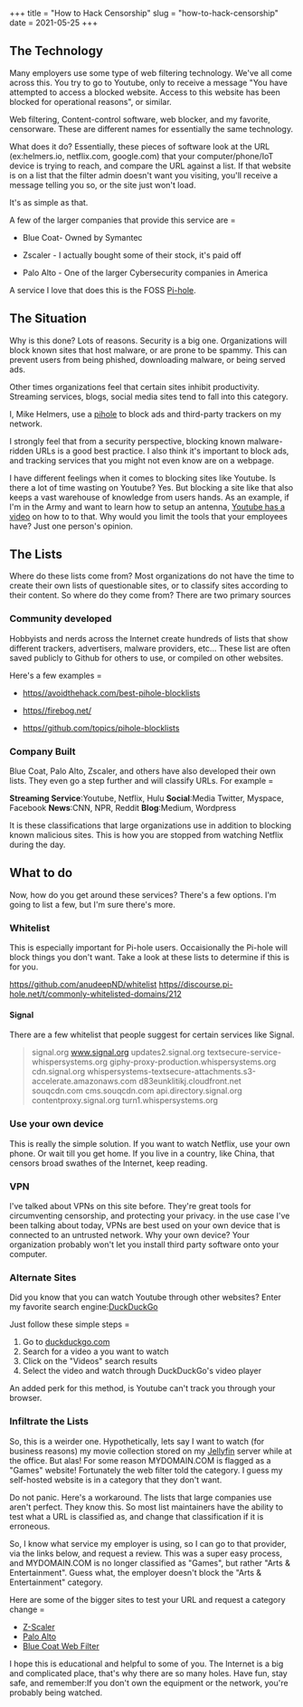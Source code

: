 +++
title = "How to Hack Censorship"
slug = "how-to-hack-censorship"
date = 2021-05-25
+++

## The Technology

Many employers use some type of web filtering technology. We've all come across this. You try to go to Youtube, only to receive a message "You have attempted to access a blocked website. Access to this website has been blocked for operational reasons", or similar.

Web filtering, Content-control software, web blocker, and my favorite, censorware. These are different names for essentially the same technology.

What does it do? Essentially, these pieces of software look at the URL (ex:helmers.io, netflix.com, google.com) that your computer/phone/IoT device is trying to reach, and compare the URL against a list. If that website is on a list that the filter admin doesn't want you visiting, you'll receive a message telling you so, or the site just won't load.

It's as simple as that.

A few of the larger companies that provide this service are =

- Blue Coat- Owned by Symantec

- Zscaler - I actually bought some of their stock, it's paid off

- Palo Alto - One of the larger Cybersecurity companies in America

A service I love that does this is the FOSS [Pi-hole](https//pi-hole.net).

## The Situation

Why is this done? Lots of reasons. Security is a big one. Organizations will block known sites that host malware, or are prone to be spammy. This can prevent users from being phished, downloading malware, or being served ads.

Other times organizations feel that certain sites inhibit productivity. Streaming services, blogs, social media sites tend to fall into this category.

I, Mike Helmers, use a [pihole](__GHOST_URL__/ads-what-ads/) to block ads and third-party trackers on my network.

I strongly feel that from a security perspective, blocking known malware-ridden URLs is a good best practice. I also think it's important to block ads, and tracking services that you might not even know are on a webpage.

I have different feelings when it comes to blocking sites like Youtube. Is there a lot of time wasting on Youtube? Yes. But blocking a site like that also keeps a vast warehouse of knowledge from users hands. As an example, if I'm in the Army and want to learn how to setup an antenna, [Youtube has a video](https//www.youtube.com/watch?v=WyEw0mycoYI) on how to to that. Why would you limit the tools that your employees have? Just one person's opinion.

## The Lists

Where do these lists come from? Most organizations do not have the time to create their own lists of questionable sites, or to classify sites according to their content. So where do they come from? There are two primary sources

### Community developed

Hobbyists and nerds across the Internet create hundreds of lists that show different trackers, advertisers, malware providers, etc... These list are often saved publicly to Github for others to use, or compiled on other websites.

Here's a few examples =

- [https//avoidthehack.com/best-pihole-blocklists](https//avoidthehack.com/best-pihole-blocklists)

- [https//firebog.net/](https//firebog.net/)

- [https//github.com/topics/pihole-blocklists](https//github.com/topics/pihole-blocklists)

### Company Built

Blue Coat, Palo Alto, Zscaler, and others have also developed their own lists. They even go a step further and will classify URLs. For example =

**Streaming Service**:Youtube, Netflix, Hulu
**Social**:Media Twitter, Myspace, Facebook
**News**:CNN, NPR, Reddit
**Blog**:Medium, Wordpress

It is these classifications that large organizations use in addition to blocking known malicious sites. This is how you are stopped from watching Netflix during the day.

## What to do

Now, how do you get around these services? There's a few options. I'm going to list a few, but I'm sure there's more.

### Whitelist

This is especially important for Pi-hole users. Occaisionally the Pi-hole will block things you don't want. Take a look at these lists to determine if this is for you.

[https//github.com/anudeepND/whitelist](https//github.com/anudeepND/whitelist)
[https//discourse.pi-hole.net/t/commonly-whitelisted-domains/212](https//discourse.pi-hole.net/t/commonly-whitelisted-domains/212)

#### Signal

There are a few whitelist that people suggest for certain services like Signal.

> signal.org
> www.signal.org
> updates2.signal.org
> textsecure-service-whispersystems.org
> giphy-proxy-production.whispersystems.org
> cdn.signal.org
> whispersystems-textsecure-attachments.s3-accelerate.amazonaws.com
> d83eunklitikj.cloudfront.net
> souqcdn.com
> cms.souqcdn.com
> api.directory.signal.org
> contentproxy.signal.org
> turn1.whispersystems.org

### Use your own device

This is really the simple solution. If you want to watch Netflix, use your own phone. Or wait till you get home. If you live in a country, like China, that censors broad swathes of the Internet, keep reading.

### VPN

I've talked about VPNs on this site before. They're great tools for circumventing censorship, and protecting your privacy. in the use case I've been talking about today, VPNs are best used on your own device that is connected to an untrusted network. Why your own device? Your organization probably won't let you install third party software onto your computer.

### Alternate Sites

Did you know that you can watch Youtube through other websites? Enter my favorite search engine:[DuckDuckGo](https//duckduckgo.com)

Just follow these simple steps =

1. Go to [duckduckgo.com](https//duckduckgo.com)
2. Search for a video a you want to watch
3. Click on the "Videos" search results
4. Select the video and watch through DuckDuckGo's video player

An added perk for this method, is Youtube can't track you through your browser.

### Infiltrate the Lists

So, this is a weirder one. Hypothetically, lets say I want to watch (for business reasons) my movie collection stored on my [Jellyfin](https//jellyfin.org) server while at the office. But alas! For some reason MYDOMAIN.COM is flagged as a "Games" website! Fortunately the web filter told the category. I guess my self-hosted website is in a category that they don't want.

Do not panic. Here's a workaround. The lists that large companies use aren't perfect. They know this. So most list maintainers have the ability to test what a URL is classified as, and change that classification if it is erroneous.

So, I know what service my employer is using, so I can go to that provider, via the links below, and request a review. This was a super easy process, and MYDOMAIN.COM is no longer classified as "Games", but rather "Arts & Entertainment". Guess what, the employer doesn't block the "Arts & Entertainment" category.

Here are some of the bigger sites to test your URL and request a category change =

- [Z-Scaler](https//sitereview.zscaler.com/)
- [Palo Alto](https//urlfiltering.paloaltonetworks.com/)
- [Blue Coat Web Filter](https//sitereview.bluecoat.com)

I hope this is educational and helpful to some of you. The Internet is a big and complicated place, that's why there are so many holes. Have fun, stay safe, and remember:If you don't own the equipment or the network, you're probably being watched.

